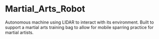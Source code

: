 # Martial_Arts_Robot
Autonomous machine using LIDAR to interact with its environment.  Built to support a martial arts training bag to allow for mobile sparring practice for martial artists.
